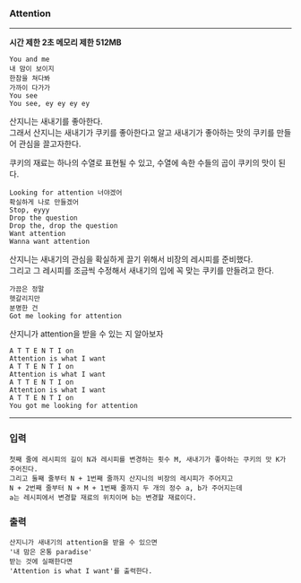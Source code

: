 ### Attention
---
**시간 제한 2초 메모리 제한 512MB**  
```
You and me
내 맘이 보이지
한참을 쳐다봐
가까이 다가가
You see
You see, ey ey ey ey
```

산지니는 새내기를 좋아한다. <br>
그래서 산지니는 새내기가 쿠키를 좋아한다고 알고 새내기가 좋아하는 맛의 쿠키를 만들어 관심을 끌고자한다. <br>

쿠키의 재료는 하나의 수열로 표현될 수 있고, 수열에 속한 수들의 곱이 쿠키의 맛이 된다. <br>


```
Looking for attention 너야겠어
확실하게 나로 만들겠어
Stop, eyyy
Drop the question
Drop the, drop the question
Want attention
Wanna want attention
```

산지니는 새내기의 관심을 확실하게 끌기 위해서 비장의 레시피를 준비했다. <br>
그리고 그 레시피를 조금씩 수정해서 새내기의 입에 꼭 맞는 쿠키를 만들려고 한다. <br>

```
가끔은 정말
헷갈리지만
분명한 건
Got me looking for attention
```

산지니가 attention을 받을 수 있는 지 알아보자
```
A T T E N T I on
Attention is what I want
A T T E N T I on
Attention is what I want
A T T E N T I on
Attention is what I want
A T T E N T I on
You got me looking for attention
```
---

### 입력
```
첫째 줄에 레시피의 길이 N과 레시피를 변경하는 횟수 M, 새내기가 좋아하는 쿠키의 맛 K가 주어진다.
그리고 둘째 줄부터 N + 1번째 줄까지 산지니의 비장의 레시피가 주어지고
N + 2번째 줄부터 N + M + 1번째 줄까지 두 개의 정수 a, b가 주어지는데
a는 레시피에서 변경할 재료의 위치이며 b는 변경할 재료이다.
```
### 출력
```
산지니가 새내기의 attention을 받을 수 있으면 
'내 맘은 온통 paradise'
받는 것에 실패한다면
'Attention is what I want'를 출력한다.
```
